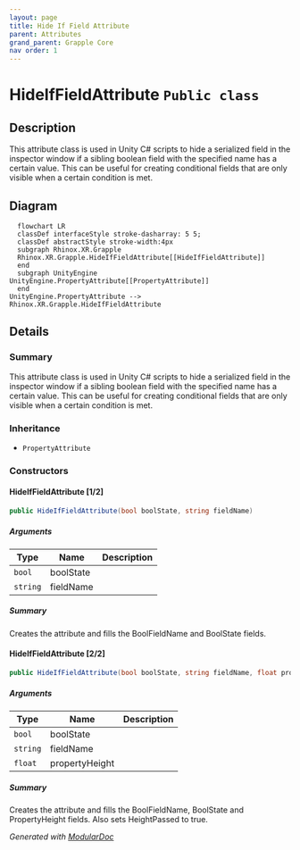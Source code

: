```yaml
---
layout: page
title: Hide If Field Attribute
parent: Attributes
grand_parent: Grapple Core
nav order: 1
---
```

# HideIfFieldAttribute `Public class`

## Description

This attribute class is used in Unity C# scripts to hide a serialized field in the inspector window if a sibling
boolean field with the specified name has a certain value. This can be useful for creating conditional fields
that are only visible when a certain condition is met.

## Diagram

```mermaid
  flowchart LR
  classDef interfaceStyle stroke-dasharray: 5 5;
  classDef abstractStyle stroke-width:4px
  subgraph Rhinox.XR.Grapple
  Rhinox.XR.Grapple.HideIfFieldAttribute[[HideIfFieldAttribute]]
  end
  subgraph UnityEngine
UnityEngine.PropertyAttribute[[PropertyAttribute]]
  end
UnityEngine.PropertyAttribute --> Rhinox.XR.Grapple.HideIfFieldAttribute
```

## Details

### Summary

This attribute class is used in Unity C# scripts to hide a serialized field in the inspector window if a sibling
boolean field with the specified name has a certain value. This can be useful for creating conditional fields
that are only visible when a certain condition is met.

### Inheritance

- `PropertyAttribute`

### Constructors

#### HideIfFieldAttribute [1/2]

```csharp
public HideIfFieldAttribute(bool boolState, string fieldName)
```

##### Arguments

| Type     | Name      | Description |
|----------|-----------|-------------|
| `bool`   | boolState |             |
| `string` | fieldName |             |

##### Summary

Creates the attribute and fills the BoolFieldName and BoolState fields.

#### HideIfFieldAttribute [2/2]

```csharp
public HideIfFieldAttribute(bool boolState, string fieldName, float propertyHeight)
```

##### Arguments

| Type     | Name           | Description |
|----------|----------------|-------------|
| `bool`   | boolState      |             |
| `string` | fieldName      |             |
| `float`  | propertyHeight |             |

##### Summary

Creates the attribute and fills the BoolFieldName, BoolState and PropertyHeight fields. Also sets HeightPassed to true.

*Generated with* [*ModularDoc*](https://github.com/hailstorm75/ModularDoc)
